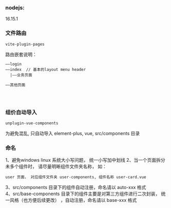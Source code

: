 ### nodejs: 
16.15.1

### 文件路由
```
vite-plugin-pages
```
路由嵌套说明：

```
——login
——index  // 基本的layout menu header
  |——业务页面
  
——其他页面  




```




### 组价自动导入
```
unplugin-vue-components
```

为避免混乱, 只自动导入 element-plus, vue, src/components 目录

### 命名
1、避免windows linux 系统大小写问题， 统一小写加中划线
2、当一个页面拆分未多个组件时， 请尽量明晰组件文件夹名称， 如：   
```
user 页面， 对应组件文件夹 user-components, 组件名称 user-card.vue
```
3、src/components 目录下的组件自动注册，命名请以 auto-xxx 格式    
4、src/base-components 目录下的组件主要是对第三方组件进行二次封装， 统一风格（也方便后续更改）
  ，自动注册，命名请以 base-xxx 格式 



